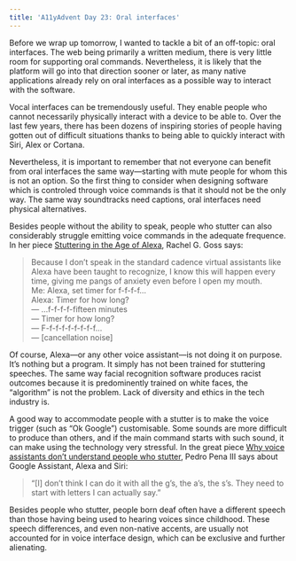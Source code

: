 ```yaml
---
title: 'A11yAdvent Day 23: Oral interfaces'
---
```


Before we wrap up tomorrow, I wanted to tackle a bit of an off-topic: oral interfaces. The web being primarily a written medium, there is very little room for supporting oral commands. Nevertheless, it is likely that the platform will go into that direction sooner or later, as many native applications already rely on oral interfaces as a possible way to interact with the software.

Vocal interfaces can be tremendously useful. They enable people who cannot necessarily physically interact with a device to be able to. Over the last few years, there has been dozens of inspiring stories of people having gotten out of difficult situations thanks to being able to quickly interact with Siri, Alex or Cortana.

Nevertheless, it is important to remember that not everyone can benefit from oral interfaces the same way—starting with mute people for whom this is not an option. So the first thing to consider when designing software which is controled through voice commands is that it should not be the only way. The same way soundtracks need captions, oral interfaces need physical alternatives.

Besides people without the ability to speak, people who stutter can also considerably struggle emitting voice commands in the adequate frequence. In her piece [Stuttering in the Age of Alexa](https://medium.com/swlh/stuttering-in-the-age-of-alexa-b2d32661c36d), Rachel G. Goss says:

> Because I don’t speak in the standard cadence virtual assistants like Alexa have been taught to recognize, I know this will happen every time, giving me pangs of anxiety even before I open my mouth.  
> Me: Alexa, set timer for f-f-f-f…  
> Alexa: Timer for how long?  
> — …f-f-f-f-fifteen minutes  
> — Timer for how long?  
> — F-f-f-f-f-f-f-f-f…  
> — [cancellation noise]

Of course, Alexa—or any other voice assistant—is not doing it on purpose. It’s nothing but a program. It simply has not been trained for stuttering speeches. The same way facial recognition software produces racist outcomes because it is predominently trained on white faces, the “algorithm” is not the problem. Lack of diversity and ethics in the tech industry is.

A good way to accommodate people with a stutter is to make the voice trigger (such as “Ok Google”) customisable. Some sounds are more difficult to produce than others, and if the main command starts with such sound, it can make using the technology very stressful. In the great piece [Why voice assistants don’t understand people who stutter](https://archive.curbed.com/2018/12/12/18135195/alexa-google-home-tech-stuttering), Pedro Pena III says about Google Assistant, Alexa and Siri:

> “[I] don’t think I can do it with all the g’s, the a’s, the s’s. They need to start with letters I can actually say.”

Besides people who stutter, people born deaf often have a different speech than those having being used to hearing voices since childhood. These speech differences, and even non-native accents, are usually not accounted for in voice interface design, which can be exclusive and further alienating.
